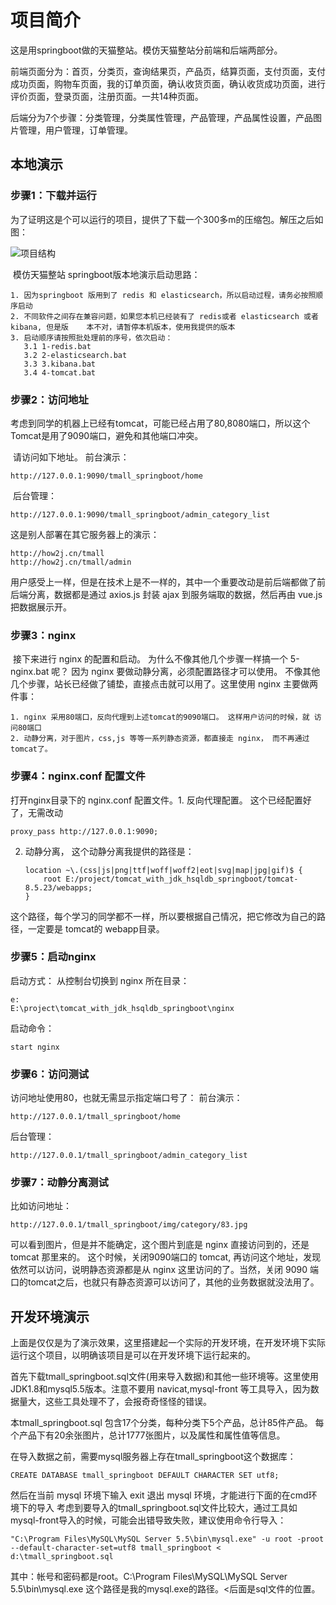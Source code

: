 # 项目简介    

  这是用springboot做的天猫整站。模仿天猫整站分前端和后端两部分。

  前端页面分为：首页，分类页，查询结果页，产品页，结算页面，支付页面，支付成功页面，购物车页面，我的订单页面，确认收货页面，确认收货成功页面，进行评价页面，登录页面，注册页面。一共14种页面。

  后端分为7个步骤：分类管理，分类属性管理，产品管理，产品属性设置，产品图片管理，用户管理，订单管理。

## 本地演示   

### 步骤1：下载并运行

​	为了证明这是个可以运行的项目，提供了下载一个300多m的压缩包。解压之后如图：  

![项目结构](https://github.com/sakurayura/tianmao-sb/blob/master/images/tianmaoxiangmstructure.png)

​	模仿天猫整站 springboot版本地演示启动思路：

```
1. 因为springboot 版用到了 redis 和 elasticsearch，所以启动过程，请务必按照顺序启动
2. 不同软件之间存在兼容问题，如果您本机已经装有了 redis或者 elasticsearch 或者 kibana, 但是版    本不对，请暂停本机版本，使用我提供的版本
3. 启动顺序请按照批处理前的序号，依次启动：
   3.1 1-redis.bat
   3.2 2-elasticsearch.bat
   3.3 3.kibana.bat
   3.4 4-tomcat.bat
```

### 步骤2：访问地址

​	考虑到同学的机器上已经有tomcat，可能已经占用了80,8080端口，所以这个Tomcat是用了9090端口，避免和其他端口冲突。

​	请访问如下地址。 前台演示：

```
http://127.0.0.1:9090/tmall_springboot/home
```

​	后台管理：

```
http://127.0.0.1:9090/tmall_springboot/admin_category_list
```

这是别人部署在其它服务器上的演示：

```
http://how2j.cn/tmall
http://how2j.cn/tmall/admin
```

​	用户感受上一样，但是在技术上是不一样的，其中一个重要改动是前后端都做了前后端分离，数据都是通过 axios.js 封装 ajax 到服务端取的数据，然后再由 vue.js 把数据展示开。

### 步骤3：nginx

​	接下来进行 nginx 的配置和启动。 为什么不像其他几个步骤一样搞一个 5-nginx.bat 呢？ 因为 nginx 要做动静分离，必须配置路径才可以使用。 不像其他几个步骤，站长已经做了铺垫，直接点击就可以用了。这里使用 nginx 主要做两件事：

```
1. nginx 采用80端口，反向代理到上述tomcat的9090端口。 这样用户访问的时候，就 访问80端口
2. 动静分离，对于图片，css,js 等等一系列静态资源，都直接走 nginx， 而不再通过 tomcat了。
```

### 步骤4：nginx.conf 配置文件

打开nginx目录下的 nginx.conf 配置文件。1. 反向代理配置。 这个已经配置好了，无需改动

```
proxy_pass http://127.0.0.1:9090;
```

2. 动静分离， 这个动静分离我提供的路径是：

   ```
   location ~\.(css|js|png|ttf|woff|woff2|eot|svg|map|jpg|gif)$ {
       root E:/project/tomcat_with_jdk_hsqldb_springboot/tomcat-8.5.23/webapps;
   }
   ```

这个路径，每个学习的同学都不一样，所以要根据自己情况，把它修改为自己的路径，一定要是 tomcat的 webapp目录。

### 步骤5：启动nginx

启动方式： 从控制台切换到 nginx 所在目录：

```
e:
E:\project\tomcat_with_jdk_hsqldb_springboot\nginx
```

启动命令：

```
start nginx
```

### 步骤6：访问测试

访问地址使用80，也就无需显示指定端口号了：
前台演示：

```
http://127.0.0.1/tmall_springboot/home
```

后台管理：

```
http://127.0.0.1/tmall_springboot/admin_category_list
```

### 步骤7：动静分离测试

比如访问地址：

```
http://127.0.0.1/tmall_springboot/img/category/83.jpg
```

可以看到图片，但是并不能确定，这个图片到底是 nginx 直接访问到的，还是tomcat 那里来的。
这个时候，关闭9090端口的 tomcat, 再访问这个地址，发现依然可以访问，说明静态资源都是从 nginx 这里访问的了。当然，关闭 9090 端口的tomcat之后，也就只有静态资源可以访问了，其他的业务数据就没法用了。

## 开发环境演示

上面是仅仅是为了演示效果，这里搭建起一个实际的开发环境，在开发环境下实际运行这个项目，以明确该项目是可以在开发环境下运行起来的。

首先下载tmall_springboot.sql文件(用来导入数据)和其他一些环境等。这里使用JDK1.8和mysql5.5版本。注意不要用 navicat,mysql-front 等工具导入，因为数据量大，这些工具处理不了，会报奇奇怪怪的错误。

本tmall_springboot.sql 包含17个分类，每种分类下5个产品，总计85件产品。 每个产品下有20余张图片，总计1777张图片，以及属性和属性值等信息。

在导入数据之前，需要mysql服务器上存在tmall_springboot这个数据库：

```
CREATE DATABASE tmall_springboot DEFAULT CHARACTER SET utf8;
```

然后在当前 mysql 环境下输入 exit 退出 mysql 环境，才能进行下面的在cmd环境下的导入
考虑到要导入的tmall_springboot.sql文件比较大，通过工具如mysql-front导入的时候，可能会出错导致失败，建议使用命令行导入：

```
"C:\Program Files\MySQL\MySQL Server 5.5\bin\mysql.exe" -u root -proot --default-character-set=utf8 tmall_springboot < d:\tmall_springboot.sql
```

其中：帐号和密码都是root。C:\Program Files\MySQL\MySQL Server 5.5\bin\mysql.exe 这个路径是我的mysql.exe的路径。<后面是sql文件的位置。